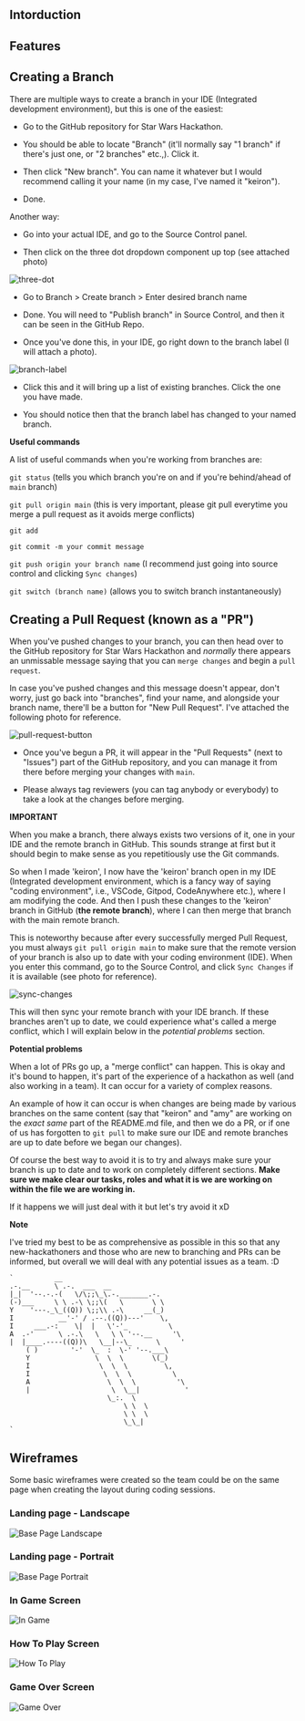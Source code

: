 ## **Intorduction**
## **Features**
## **Creating a Branch**

There are multiple ways to create a branch in your IDE (Integrated development environment), but this is one of the easiest:

* Go to the GitHub repository for Star Wars Hackathon.

* You should be able to locate "Branch" (it'll normally say "1 branch" if there's just one, or "2 branches" etc.,). Click it.

* Then click "New branch". You can name it whatever but I would recommend calling it your name (in my case, I've named it "keiron").

* Done. 

Another way:

* Go into your actual IDE, and go to the Source Control panel. 

* Then click on the three dot dropdown component up top (see attached photo)

![three-dot](/documentation/threedot.png)

* Go to Branch > Create branch > Enter desired branch name

* Done. You will need to "Publish branch" in Source Control, and then it can be seen in the GitHub Repo. 

* Once you've done this, in your IDE, go right down to the branch label (I will attach a photo).

![branch-label](/documentation/branch.png)

* Click this and it will bring up a list of existing branches. Click the one you have made.

* You should notice then that the branch label has changed to your named branch.


**Useful commands**

A list of useful commands when you're working from branches are:

`git status` (tells you which branch you're on and if you're behind/ahead of `main` branch)

`git pull origin main` (this is very important, please git pull everytime you merge a pull request as it avoids merge conflicts)

`git add` 

`git commit -m your commit message`

`git push origin your branch name` (I recommend just going into source control and clicking `Sync changes`)

`git switch (branch name)` (allows you to switch branch instantaneously)


## **Creating a Pull Request (known as a "PR")**

When you've pushed changes to your branch, you can then head over to the GitHub repository for Star Wars Hackathon and _normally_ there appears an unmissable message saying that you can `merge changes` and begin a `pull request`.

In case you've pushed changes and this message doesn't appear, don't worry, just go back into "branches", find your name, and alongside your branch name, there'll be a button for "New Pull Request". I've attached the following photo for reference.

![pull-request-button](/documentation/pull%20request.png)

* Once you've begun a PR, it will appear in the "Pull Requests" (next to "Issues") part of the GitHub repository, and you can manage it from there before merging your changes with `main`.

* Please always tag reviewers (you can tag anybody or everybody) to take a look at the changes before merging.


**IMPORTANT**

When you make a branch, there always exists two versions of it, one in your IDE and the remote branch in GitHub. This sounds strange at first but it should begin to make sense as you repetitiously use the Git commands. 

So when I made 'keiron', I now have the 'keiron' branch open in my IDE (Integrated development environment, which is a fancy way of saying "coding environment", i.e., VSCode, Gitpod, CodeAnywhere etc.), where I am modifying the code. And then I push these changes to the 'keiron' branch in GitHub (**the remote branch**), where I can then merge that branch with the main remote branch. 

This is noteworthy because after every successfully merged Pull Request, you must always `git pull origin main` to make sure that the remote version of your branch is also up to date with your coding environment (IDE). When you enter this command, go to the Source Control, and click `Sync Changes` if it is available (see photo for reference). 

![sync-changes](/documentation/sync%20changes.png)

This will then sync your remote branch with your IDE branch. If these branches aren't up to date, we could experience what's called a merge conflict, which I will explain below in the _potential problems_ section.


**Potential problems**

When a lot of PRs go up, a "merge conflict" can happen. This is okay and it's bound to happen, it's part of the experience of a hackathon as well (and also working in a team). It can occur for a variety of complex reasons.

An example of how it can occur is when changes are being made by various branches on the same content (say that "keiron" and "amy" are working on the _exact same_ part of the README.md file, and then we do a PR, or if one of us has forgotten to `git pull` to make sure our IDE and remote branches are up to date before we began our changes). 

Of course the best way to avoid it is to try and always make sure your branch is up to date and to work on completely different sections. **Make sure we make clear our tasks, roles and what it is we are working on within the file we are working in.**

If it happens we will just deal with it but let's try avoid it xD 


**Note**

I've tried my best to be as comprehensive as possible in this so that any new-hackathoners and those who are new to branching and PRs can be informed, but overall we will deal with any potential issues as a team. :D 


    `          __
    .-.__      \ .-.  ___  __
    |_|  '--.-.-(   \/\;;\_\.-._______.-.
    (-)___     \ \ .-\ \;;\(   \       \ \
    Y    '---._\_((Q)) \;;\\ .-\     __(_)
    I           __'-' / .--.((Q))---'    \,
    I     ___.-:    \|  |   \'-'_          \
    A  .-'      \ .-.\   \   \ \ '--.__     '\
    |  |____.----((Q))\   \__|--\_      \     '
        ( )        '-'  \_  :  \-' '--.___\
        Y                \  \  \       \(_)
        I                 \  \  \         \,
        I                  \  \  \          \
        A                   \  \  \          '\
        |                    \  \__|           '
                            \_:.  \
                                \ \  \
                                \ \  \
                                \_\_|
    `

## **Wireframes**
Some basic wireframes were created so the team could be on the same page when creating the layout during coding sessions.

### **Landing page - Landscape**
![Base Page Landscape](documentation/base-screen.png)

### **Landing page - Portrait**
![Base Page Portrait](documentation/base-mobile.png)

### **In Game Screen**
![In Game](documentation/in-game.png)

### **How To Play Screen**
![How To Play](documentation/how-to-play.png)

### **Game Over Screen**
![Game Over](documentation/game-over.png)
